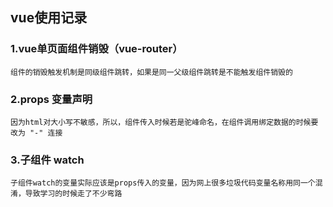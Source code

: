 ## vue使用记录

### 1.vue单页面组件销毁（vue-router）

    组件的销毁触发机制是同级组件跳转，如果是同一父级组件跳转是不能触发组件销毁的
    
### 2.props 变量声明
    
    因为html对大小写不敏感，所以，组件传入时候若是驼峰命名，在组件调用绑定数据的时候要改为 "-" 连接
    
### 3.子组件 watch
    
    子组件watch的变量实际应该是props传入的变量，因为网上很多垃圾代码变量名称用同一个混淆，导致学习的时候走了不少弯路
    
